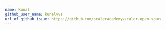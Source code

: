 ```yaml
---
name: Kunal
github_user_name: kunalvvs
url_of_github_issue: https://github.com/scaleracademy/scaler-open-source-september-challenge/issues/146
---
```

